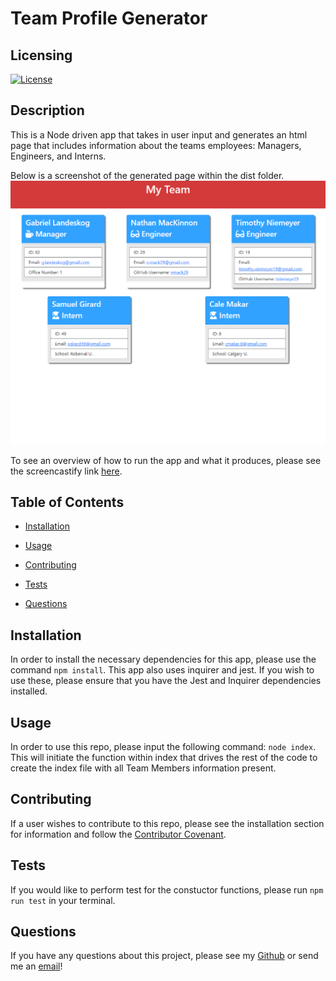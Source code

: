 
# Team Profile Generator


## Licensing

[![License](https://img.shields.io/badge/License-MIT-yellow.svg)](https://choosealicense.com/licenses/mit/)
    
## Description
This is a Node driven app that takes in user input and generates an html page that includes information about the teams employees: Managers, Engineers, and Interns.

Below is a screenshot of the generated page within the dist folder.
![Team Profile Generator Screenshot](https://raw.githubusercontent.com/tniemeye19/team-profile-generator/main/images/team-profile-generator-ex.png)

To see an overview of how to run the app and what it produces, please see the screencastify link [here](https://watch.screencastify.com/v/czCsugw9i8CUshG0MX3a).

## Table of Contents

* [Installation](#installation)
    

* [Usage](#usage)
    


* [Contributing](#contributing)
    

* [Tests](#tests)
    

* [Questions](#questions)
    
    


## Installation

In order to install the necessary dependencies for this app, please use the command `npm install`. This app also uses inquirer and jest. If you wish to use these, please ensure that you have the Jest and Inquirer dependencies installed.

    

## Usage

In order to use this repo, please input the following command: `node index`. This will initiate the function within index that drives the rest of the code to create the index file with all Team Members information present.
    


## Contributing

If a user wishes to contribute to this repo, please see the installation section for information and follow the [Contributor Covenant](https://www.contributor-covenant.org/).
    

## Tests

If you would like to perform test for the constuctor functions, please run `npm run test` in your terminal.
    

## Questions

If you have any questions about this project, please see my [Github](https://github.com/tniemeye19) or send me an [email](timothy.niemeyer19@gmail.com)!
